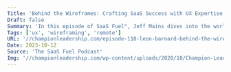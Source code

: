 ```yaml
---
Title: 'Behind the Wireframes: Crafting SaaS Success with UX Expertise'
Draft: false
Summary: 'In this episode of SaaS Fuel™, Jeff Mains dives into the world of wireframing and design with Leon Barnard, the design education lead at Balsamiq and author of the book, &quot;Wireframing for Everyone&quot; and offers advice on maintaining a healthy work-life balance in remote work environment. With over 10 years of experience in UX design, Leon'
Tags: ['ux', 'wireframing', 'remote']
URL: '//championleadership.com/episode-118-leon-barnard-behind-the-wireframes-crafting-saas-success-with-ux-expertise/'
Date: 2023-10-12
Source: 'The SaaS Fuel Podcast'
Img: '//championleadership.com/wp-content/uploads/2020/10/Champion-Leadership-Logo-Site-Header.png'
---
```


